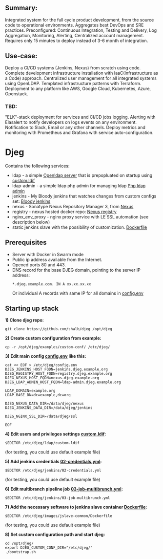 ## Summary:

Integrated system for the full cycle product development, from the source code to operational environments.
Aggregates best DevOps and SRE practices.
Preconfigured: Continuous Integration, Testing and Delivery, Log Aggregation,
Monitoring, Alerting, Centralized account management.
Requires only 15 minutes to deploy instead of 3-6 month of integration.

## Use-case:

Deploy a CI/CD systems (Jenkins, Nexus) from scratch using code.
Complete development infrastructure installation with IaaC(Infrastructure as a Code) approach.
Centralized user management for all integrated systems using OpenLDAP.
Templated infrastructure patterns with Terraform.
Deployment to any platform like AWS, Google Cloud, Kubernetes, Azure, Openstack.

### TBD:

"ELK"-stack deployment for services and CI/CD jobs logging. 
Alerting with Elasalert to notify developers on logs events on any environment.
Notification to Slack, Email or any other channels.
Deploy metrics and monitoring with Prometheus and Grafana with service auto-configuration.


# Djeg

Contains the following services:
* ldap - a simple [Openldap server](https://github.com/osixia/docker-openldap) that is prepopluated on startup using [custom.ldif](examples/custom-conf/ldap/custom.ldif)
* ldap-admin - a simple ldap php admin for managing ldap [Php ldap admin](https://github.com/osixia/docker-phpLDAPadmin)
* jenkins - My Bloody jenkins that watches changes from custom configs set: [Bloody jenkins](https://github.com/odavid/my-bloody-jenkins)
* nexus - Sonatype Nexus Repository Manager 3, from [Nexus](https://hub.docker.com/r/sonatype/nexus3/)
* registry - nexus hosted docker repo: [Nexus registry](https://help.sonatype.com/repomanager3/private-registry-for-docker)
* nginx_env_proxy - nginx proxy service with LE SSL automation (see description below)
* static jenkins slave with the possibility of customization. [Dockerfile](examples/custom-conf/docker/jslave-common/Dockerfile)

## Prerequisites
* Server with Docker in Swarm mode
* Public ip address available from the Internet.
* Opened ports 80 and 443.
* DNS record for the base DJEG domain, pointing to the server IP address:
  ```shell
  *.djeg.example.com. IN A xx.xx.xx.xx
  ```
  Or individual A records with same IP for all domains in [config.env](examples/custom-conf/config.env)

## Starting up stack

**1) Clone djeg repo:**
```shell
git clone https://github.com/shalb/djeg /opt/djeg
```

**2) Create custom configuration from example:**
```shell
cp -r /opt/djeg/examples/custom-conf/ /etc/djeg/
```

**3) Edit main config [config.env](examples/custom-conf/config.env) like this:**
```shell
cat << EOF > /etc/djeg/config.env
DJEG_JENKINS_HOST_FQDN=jenkins.djeg.example.org
DJEG_REGISTRY_HOST_FQDN=registry.djeg.example.org
DJEG_NEXUS_HOST_FQDN=nexus.djeg.example.org
DJEG_LDAP_ADMIN_HOST_FQDN=ldap-admin.djeg.example.org

LDAP_DOMAIN=example.org
LDAP_BASE_DN=dc=example,dc=org

DJEG_NEXUS_DATA_DIR=/data/djeg/nexus
DJEG_JENKINS_DATA_DIR=/data/djeg/jenkins

DJEG_NGINX_SSL_DIR=/data/djeg/ssl

EOF
```

**4) Edit users and privileges settings [custom.ldif](examples/custom-conf/ldap/custom.ldif):**
```shell
$EDITOR /etc/djeg/ldap/custom.ldif
```
(for testing, you could use default example file)

**5) Add jenkins credentials [02-credentials.yml](examples/custom-conf/jenkins/02-credentials.yml):**
```shell
$EDITOR /etc/djeg/jenkins/02-credentials.yml
```
(for testing, you could use default example file)

**6) Edit multibranch pipeline job [03-job-multibrunch.yml](examples/custom-conf/jenkins/03-job-multibrunch.yml):**
```shell
$EDITOR /etc/djeg/jenkins/03-job-multibrunch.yml
```

**7) Add the necessary software to jenkins slave container [Dockerfile](examples/custom-conf/docker/jslave-common/Dockerfile):**
```shell
$EDITOR /etc/djeg/images/jslave-common/Dockerfile
```
(for testing, you could use default example file)

**8) Set custom configuration path and start djeg:**
```shell
cd /opt/djeg/
export DJEG_CUSTOM_CONF_DIR="/etc/djeg/"
./bootstrap.sh
```
